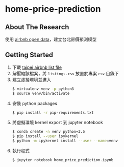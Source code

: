 # home-price-prediction

## About The Research

使用 [airbnb open data](http://insideairbnb.com/get-the-data.html)，建立台北房價預測模型


<!-- GETTING STARTED -->
## Getting Started

1. 下載 [taipei airbnb list file](http://data.insideairbnb.com/taiwan/northern-taiwan/taipei/2021-03-30/data/listings.csv.gz)
2. 解壓縮該檔案，將 `listings.csv` 放置於專案 `csv` 目錄下
3. 建立虛擬環境並進入
   ```sh
   $ virtualenv venv -p python3
   $ source venv/bin/activate
   ```
4. 安裝 python packages
   ```sh
   $ pip install -r pip-requirements.txt
   ```
4. 將虛擬環境 kernel export 到 jupyter notebook
   ```sh
   $ conda create -n venv python=3.6
   $ pip install --user ipykernel
   $ python -m ipykernel install --user --name=venv
   ```
5. 執行程式
   ```sh
   $ jupyter notebook home_price_prediction.ipynb 
   ```